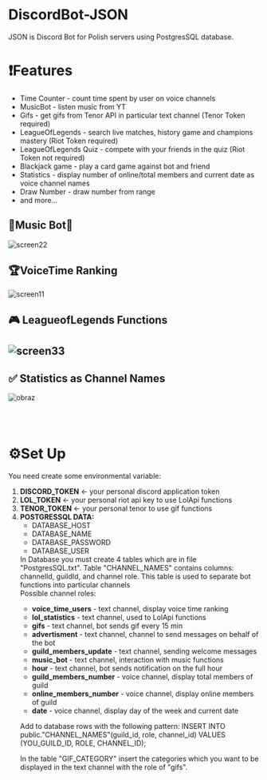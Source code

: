 # DiscordBot-JSON

JSON is Discord Bot for Polish servers using PostgresSQL database.

<h1>❗Features</h1>
<ul>
  <li> Time Counter - count time spent by user on voice channels </li>
  <li> MusicBot - listen music from YT </li>
  <li> Gifs - get gifs from Tenor API in particular text channel (Tenor Token required) </li>
  <li> LeagueOfLegends - search live matches, history game and champions mastery  (Riot Token required) </li>
  <li> LeagueOfLegends Quiz - compete with your friends in the quiz  (Riot Token not required) </li>
  <li> Blackjack game - play a card game against bot and friend </li>
  <li> Statistics - display number of online/total members and current date as voice channel names  </li>
  <li> Draw Number - draw number from range </li>
  <li> and more... </li>

</ul>  
 
 <h2>🎵Music Bot🎵</h2> 
 
![screen22](https://user-images.githubusercontent.com/71319403/162089746-ea1efa09-e92b-4d4e-bbef-f92bfc7dc764.jpg)

<h2>🏆VoiceTime Ranking </h2>

![screen11](https://user-images.githubusercontent.com/71319403/162089648-f3ea229b-7753-4753-835a-1f388bffbe28.jpg)

<h2>🎮 LeagueofLegends Functions<h2> 
  
![screen33](https://user-images.githubusercontent.com/71319403/162089869-65ccf5e2-1e26-4261-8495-1ec65b51841c.jpg)


<h2>✅ Statistics as Channel Names </h2>
  
![obraz](https://user-images.githubusercontent.com/71319403/162089267-e20ed7da-df24-4235-89c6-c09a62b391c2.png)

<br/><br/>
<h1>⚙️Set Up</h1>
You need create some environmental variable:
<ol>
  <li>
      <b>DISCORD_TOKEN</b> <- your personal discord application token
  </li>
  <li>
       <b>LOL_TOKEN</b> <- your personal riot api key to use LolApi functions
  </li>
  <li>
       <b>TENOR_TOKEN</b> <- your personal tenor to use gif functions
  </li>
  <li>
    <b>POSTGRESSQL DATA:</b>
    <ul> 
      <li> DATABASE_HOST    </li>
      <li> DATABASE_NAME    </li>
      <li> DATABASE_PASSWORD</li>
      <li> DATABASE_USER    </li> 
    </ul>
  </li>
  In Database you must create 4 tables which are in file "PostgresSQL.txt". 
  Table "CHANNEL_NAMES" contains columns: channelId, guildId, and channel role. This table
  is used to separate bot functions into particular channels <br/>
  Possible channel roles:
  <ul>
  <li><b>voice_time_users</b> - text channel, display voice time ranking </li>
  <li><b>lol_statistics</b> - text channel, used to LolApi functions </li>
  <li><b>gifs</b> - text channel, bot sends gif every 15 min </li>
  <li><b>advertisment</b> - text channel, channel to send messages on behalf of the bot </li>
  <li><b>guild_members_update</b> - text channel, sending welcome messages  </li>
  <li><b>music_bot</b> - text channel, interaction with music functions  </li>  
  <li><b>hour</b> - text channel, bot sends notification on the full hour  </li>  
  <li><b>guild_members_number</b> - voice channel, display total members of guild  </li>  
  <li><b>online_members_number</b> - voice channel, display online members of guild  </li>
  <li><b>date</b> - voice channel, display day of the week and current date </li>
  </ul>
    
  Add to database rows with the following pattern: 
  INSERT INTO public."CHANNEL_NAMES"(guild_id, role, channel_id) VALUES (YOU_GUILD_ID, ROLE, CHANNEL_ID);
  
  In the table "GIF_CATEGORY" insert the categories which you want to be displayed in the text channel with the role of "gifs". 
  
 </ol>
